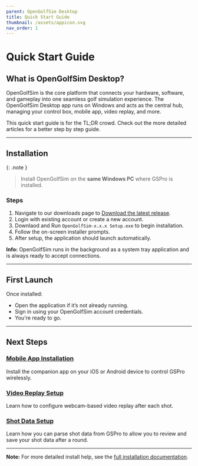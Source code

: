```yaml
---
parent: OpenGolfSim Desktop
title: Quick Start Guide
thumbnail: /assets/appicon.svg
nav_order: 1
---
```


# Quick Start Guide

## What is OpenGolfSim Desktop?

OpenGolfSim is the core platform that connects your hardware, software, and gameplay into one seamless golf simulation experience. The OpenGolfSim Desktop app runs on Windows and acts as the central hub, managing your control box, mobile app, video replay, and more. 

This quick start guide is for the TL;DR crowd. Check out the more detailed articles for a better step by step guide. 

---

## Installation

{: .note } 
> Install OpenGolfSim on the **same Windows PC** where GSPro is installed.

### Steps

1. Navigate to our downloads page to [Download the latest release](https://opengolfsim.com/account/downloads).
2. Login with existing account or create a new account.
3. Downlaod and Run `OpenGolfSim-x.x.x Setup.exe` to begin installation.
4. Follow the on-screen installer prompts.
5. After setup, the application should launch automatically.

**Info:** OpenGolfSim runs in the background as a system tray application and is always ready to accept connections.

---

## First Launch

Once installed:

- Open the application if it’s not already running.
- Sign in using your OpenGolfSim account credentials.
- You're ready to go.

---

## Next Steps

### [Mobile App Installation](/mobile/)

Install the companion app on your iOS or Android device to control GSPro wirelessly.

### [Video Replay Setup](/desktop/video)

Learn how to configure webcam-based video replay after each shot.

### [Shot Data Setup](/desktop/shot-data)

Learn how you can parse shot data from GSPro to allow you to review and save your shot data after a round.

---

**Note:** For more detailed install help, see the [full installation documentation](/desktop/installation-guide).


